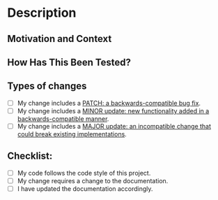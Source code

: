 <!--- Provide a general summary of your changes in the Title above -->

# Description

<!--- Describe your changes in detail -->

## Motivation and Context

<!--- Why is this change required? What problem does it solve? -->
<!--- If it fixes an open issue, please link to the issue here. -->

## How Has This Been Tested?

<!--- Please describe in detail how you tested your changes. -->
<!--- Include details of your testing environment, and the tests you ran to -->
<!--- see how your change affects other areas of the code, etc. -->

## Types of changes

<!--- What types of changes does your code introduce? Put an `x` in all the boxes that apply: -->

- [ ] My change includes a [PATCH: a backwards-compatible bug fix](https://semver.org/).
- [ ] My change includes a [MINOR update: new functionality added in a backwards-compatible manner](https://semver.org/).
- [ ] My change includes a [MAJOR update: an incompatible change that could break existing implementations](https://semver.org/).

## Checklist:

<!--- Go over all the following points, and put an `x` in all the boxes that apply. -->
<!--- If you're unsure about any of these, don't hesitate to ask. We're here to help! -->

- [ ] My code follows the code style of this project.
- [ ] My change requires a change to the documentation.
- [ ] I have updated the documentation accordingly.

<!-- One last note: Does this PR template need something new? Is there something in here that's pointless? Open a PR against ./.github/PULL_REQUEST_TEMPLATE.md! -->
